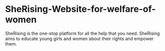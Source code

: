 # SheRising-Website-for-welfare-of-women
SheRising is the one-stop platform for all the help that you need. SheRising aims to educate young girls and women about their rights and empower them.
